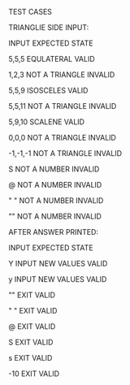 TEST CASES

TRIANGLIE SIDE INPUT:

INPUT      EXPECTED        STATE

5,5,5      EQULATERAL      VALID

1,2,3      NOT A TRIANGLE  INVALID

5,5,9      ISOSCELES       VALID

5,5,11     NOT A TRIANGLE  INVALID

5,9,10     SCALENE         VALID

0,0,0      NOT A TRIANGLE  INVALID

-1,-1,-1   NOT A TRIANGLE  INVALID

S          NOT A NUMBER    INVALID

@          NOT A NUMBER    INVALID

" "        NOT A NUMBER    INVALID

""         NOT A NUMBER    INVALID


AFTER ANSWER PRINTED:


INPUT      EXPECTED             STATE

Y          INPUT NEW VALUES     VALID

y          INPUT NEW VALUES     VALID

""         EXIT                 VALID

" "        EXIT                 VALID

@          EXIT                 VALID

S          EXIT                 VALID

s          EXIT                 VALID

-10        EXIT                 VALID
